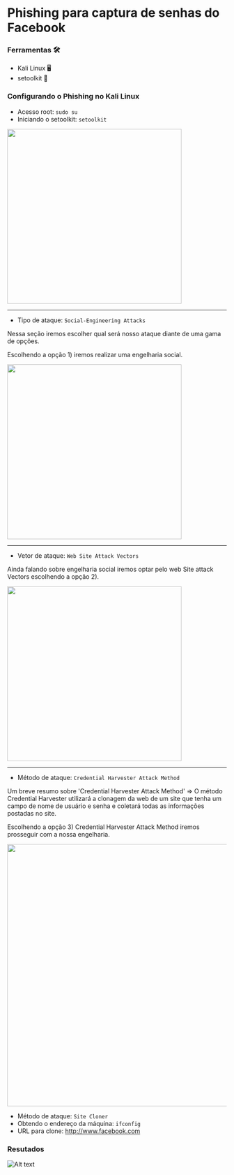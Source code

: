 # Phishing para captura de senhas do Facebook

### Ferramentas  :hammer_and_wrench:

- Kali Linux :desktop_computer:
- setoolkit :space_invader:

### Configurando o Phishing no Kali Linux 

- Acesso root: ``` sudo su ```
- Iniciando o setoolkit: ``` setoolkit ```

<img src="https://github.com/user-attachments/assets/ef58b643-d95c-43e4-8f1a-4ffb9a1d4ec4" width="400"/>
<hr style="border: none; border-top: 0,05px solid #ccc;" />

- Tipo de ataque: ``` Social-Engineering Attacks ```

Nessa seção iremos escolher qual será nosso ataque diante de uma gama de opções.

Escolhendo a opção 1) iremos realizar uma engelharia social.
  
<img src="https://github.com/user-attachments/assets/60e3ea64-7b3a-48d2-a971-535d15a6eae5" width="400"/>

***
 
- Vetor de ataque: ``` Web Site Attack Vectors ```
  
Ainda falando sobre engelharia social iremos optar pelo web Site attack Vectors escolhendo a opção 2).
  
<img src="https://github.com/user-attachments/assets/60797a8d-819a-48a1-b9f2-7919287fd716" width="400"/>

  ---
  
- Método de ataque: ```Credential Harvester Attack Method ```
  
Um breve resumo sobre 'Credential Harvester Attack Method' => O método Credential Harvester utilizará a clonagem da web de um site que tenha um campo de nome de usuário e senha e coletará todas as informações postadas no site.

Escolhendo a opção 3) Credential Harvester Attack Method iremos prosseguir com a nossa engelharia.

<img src="https://github.com/user-attachments/assets/56522dad-4a2b-4623-a46a-4f7c1b0d577f" width="600"/>


- Método de ataque: ``` Site Cloner ```
- Obtendo o endereço da máquina: ``` ifconfig ```
- URL para clone: http://www.facebook.com

### Resutados

![Alt text](./passwd.png "Optional title")
